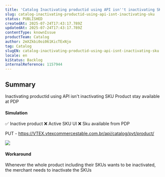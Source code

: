 ```yaml
---
title: 'Catalog Inactivating productid using API isn''t inactivating SKU'
slug: catalog-inactivating-productid-using-api-isnt-inactivating-sku
status: PUBLISHED
createdAt: 2025-07-24T17:43:17.789Z
updatedAt: 2025-07-24T17:43:17.789Z
contentType: knownIssue
productTeam: Catalog
author: 2mXZkbi0oi061KicTExNjo
tag: Catalog
slugEN: catalog-inactivating-productid-using-api-isnt-inactivating-sku
locale: en
kiStatus: Backlog
internalReference: 1157944
---
```


## Summary


Inactivating productid using API isn't inactivating SKU
Product stay available at PDP


#### Simulation



✅️ Inactive product
❌️ Active SKU UI
❌️ Sku available from PDP

PUT - https://VTEX.vtexcommercestable.com.br/api/catalog/pvt/product/

 ![](https://vtexhelp.zendesk.com/attachments/token/FVMLGum8BwYRG5crfDPmb0Gef/?name=image.png)


#### Workaround


Whenever the whole product including their SKUs wants to be inactivated, the merchant needs to inactivate the SKUs


